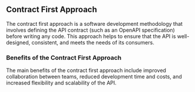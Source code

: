 ## Contract First Approach

The contract first approach is a software development methodology that involves defining the API contract (such as an OpenAPI specification) before writing any code. This approach helps to ensure that the API is well-designed, consistent, and meets the needs of its consumers. 

### Benefits of the Contract First Approach

The main benefits of the contract first approach include improved collaboration between teams, reduced development time and costs, and increased flexibility and scalability of the API.
